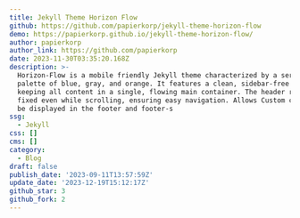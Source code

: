 ```yaml
---
title: Jekyll Theme Horizon Flow
github: https://github.com/papierkorp/jekyll-theme-horizon-flow
demo: https://papierkorp.github.io/jekyll-theme-horizon-flow/
author: papierkorp
author_link: https://github.com/papierkorp
date: 2023-11-30T03:35:20.168Z
description: >-
  Horizon-Flow is a mobile friendly Jekyll theme characterized by a serene color
  palette of blue, gray, and orange. It features a clean, sidebar-free layout,
  keeping all content in a single, flowing main container. The header remains
  fixed even while scrolling, ensuring easy navigation. Allows Custom content to
  be displayed in the footer and footer-s
ssg:
  - Jekyll
css: []
cms: []
category:
  - Blog
draft: false
publish_date: '2023-09-11T13:57:59Z'
update_date: '2023-12-19T15:12:17Z'
github_star: 3
github_fork: 2
---
```

